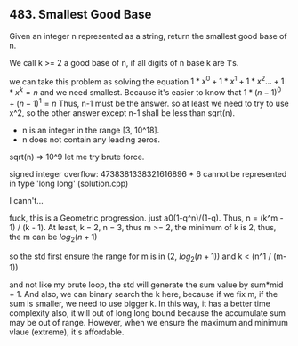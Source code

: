 ## 483. Smallest Good Base

Given an integer n represented as a string, return the smallest good base of n.

We call k >= 2 a good base of n, if all digits of n base k are 1's.

we can take this problem as solving the equation $1*x^0 + 1*x^1+ 1*x^2... + 1*x^k = n$ and we need smallest. Because it's easier to know that $1*(n-1)^0 + (n-1)^1 = n$ Thus, n-1 must be the answer. so at least we need to try to use x^2, so the other answer except n-1 shall be less than sqrt(n). 

* n is an integer in the range [3, 10^18].
* n does not contain any leading zeros.

sqrt(n) => 10^9 let me try brute force.

signed integer overflow: 4738381338321616896 * 6 cannot be represented in type 'long long' (solution.cpp)

I cann't...

fuck, this is a Geometric progression. just a0(1-q^n)/(1-q). Thus, n = (k^m - 1) / (k - 1). At least, k = 2, n = 3, thus m >= 2, the minimum of k is 2, thus, the m can be $log_2(n+1)$

so the std first ensure the range for m is in (2, $log_2(n+1)$) and k < (n^1 / (m-1))

and not like my brute loop, the std will generate the sum value by sum*mid + 1. And also, we can binary search the k here, because if we fix m, if the sum is smaller, we need to use bigger k. In this way, it has a better time complexity also, it will out of long long bound because the accumulate sum may be out of range. However, when we ensure the maximum and minimum vlaue (extreme), it's affordable.